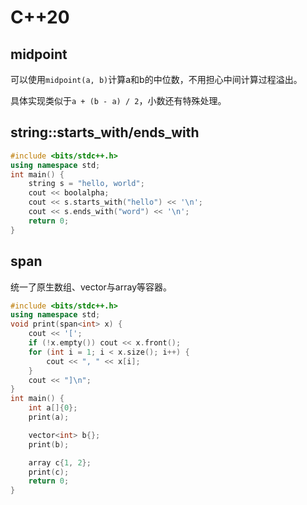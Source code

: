# C++20
## midpoint
可以使用`midpoint(a, b)`计算a和b的中位数，不用担心中间计算过程溢出。

具体实现类似于`a + (b - a) / 2`，小数还有特殊处理。

## string::starts_with/ends_with

```cpp
#include <bits/stdc++.h>
using namespace std;
int main() {
    string s = "hello, world";
    cout << boolalpha;
    cout << s.starts_with("hello") << '\n';
    cout << s.ends_with("word") << '\n';
    return 0;
}
```

## span
统一了原生数组、vector与array等容器。

```cpp
#include <bits/stdc++.h>
using namespace std;
void print(span<int> x) {
    cout << '[';
    if (!x.empty()) cout << x.front();
    for (int i = 1; i < x.size(); i++) {
        cout << ", " << x[i];
    }
    cout << "]\n";
}
int main() {
    int a[]{0};
    print(a);

    vector<int> b{};
    print(b);

    array c{1, 2};
    print(c);
    return 0;
}
```